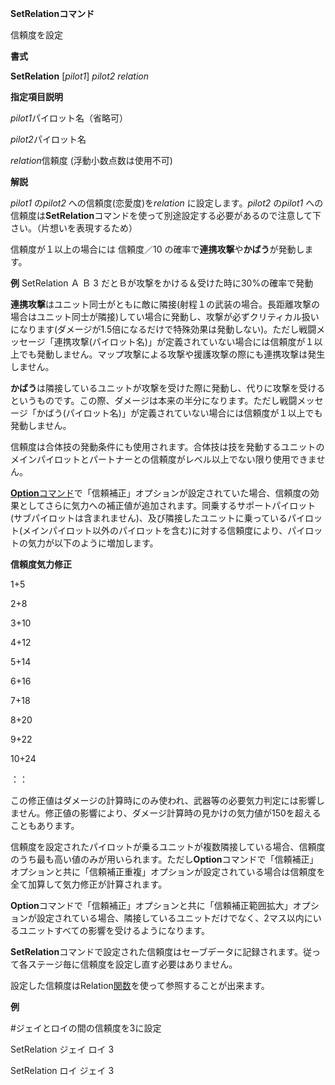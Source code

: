 **SetRelationコマンド**

信頼度を設定

**書式**

**SetRelation** [*pilot1*] *pilot2* *relation*

**指定項目説明**

*pilot1*パイロット名（省略可）

*pilot2*パイロット名

*relation*信頼度 (浮動小数点数は使用不可)

**解説**

*pilot1* の*pilot2* への信頼度(恋愛度)を*relation* に設定します。*pilot2* の*pilot1* への信頼度は**SetRelation**コマンドを使って別途設定する必要があるので注意して下さい。（片想いを表現するため）

信頼度が１以上の場合には 信頼度／10 の確率で**連携攻撃**や**かばう**が発動します。

**例** SetRelation Ａ Ｂ 3 だとＢが攻撃をかける＆受けた時に30%の確率で発動

**連携攻撃**はユニット同士がともに敵に隣接(射程１の武装の場合。長距離攻撃の場合はユニット同士が隣接)してい場合に発動し、攻撃が必ずクリティカル扱いになります(ダメージが1.5倍になるだけで特殊効果は発動しない)。ただし戦闘メッセージ「連携攻撃(パイロット名)」が定義されていない場合には信頼度が１以上でも発動しません。マップ攻撃による攻撃や援護攻撃の際にも連携攻撃は発生しません。

**かばう**は隣接しているユニットが攻撃を受けた際に発動し、代りに攻撃を受けるというものです。この際、ダメージは本来の半分になります。ただし戦闘メッセージ「かばう(パイロット名)」が定義されていない場合には信頼度が１以上でも発動しません。

信頼度は合体技の発動条件にも使用されます。合体技は技を発動するユニットのメインパイロットとパートナーとの信頼度がレベル以上でない限り使用できません。

[**Option**コマンド](Optionコマンド.md)で「信頼補正」オプションが設定されていた場合、信頼度の効果としてさらに気力への補正値が追加されます。同乗するサポートパイロット(サブパイロットは含まれません)、及び隣接したユニットに乗っているパイロット(メインパイロット以外のパイロットを含む)に対する信頼度により、パイロットの気力が以下のように増加します。

**信頼度気力修正**

1+5

2+8

3+10

4+12

5+14

6+16

7+18

8+20

9+22

10+24

：：

この修正値はダメージの計算時にのみ使われ、武器等の必要気力判定には影響しません。修正値の影響により、ダメージ計算時の見かけの気力値が150を超えることもあります。

信頼度を設定されたパイロットが乗るユニットが複数隣接している場合、信頼度のうち最も高い値のみが用いられます。ただし**Option**コマンドで「信頼補正」オプションと共に「信頼補正重複」オプションが設定されている場合は信頼度を全て加算して気力修正が計算されます。

**Option**コマンドで「信頼補正」オプションと共に「信頼補正範囲拡大」オプションが設定されている場合、隣接しているユニットだけでなく、2マス以内にいるユニットすべての影響を受けるようになります。

**SetRelation**コマンドで設定された信頼度はセーブデータに記録されます。従って各ステージ毎に信頼度を設定し直す必要はありません。

設定した信頼度はRelation[関数](関数.md)を使って参照することが出来ます。

**例**

#ジェイとロイの間の信頼度を3に設定

SetRelation ジェイ ロイ 3

SetRelation ロイ ジェイ 3
